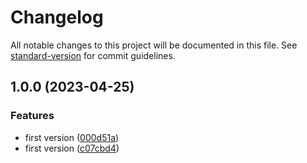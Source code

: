 # Changelog

All notable changes to this project will be documented in this file. See [standard-version](https://github.com/conventional-changelog/standard-version) for commit guidelines.

## 1.0.0 (2023-04-25)


### Features

* first version ([000d51a](https://github.com/yunke-yunfly/yunfly-plugin-security/commit/000d51a32c8a09d57ee36f9068f99fff15292b30))
* first version ([c07cbd4](https://github.com/yunke-yunfly/yunfly-plugin-security/commit/c07cbd44df9718624c986b226f02c9e255d5a6eb))
